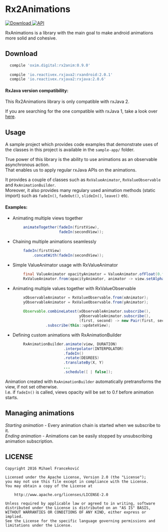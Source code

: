 # Rx2Animations

[![Download](https://api.bintray.com/packages/0ximdigital/RxAnimationsRepo/Rx2Animations/images/download.svg) ](https://bintray.com/0ximdigital/RxAnimationsRepo/Rx2Animations/_latestVersion)
[![API](https://img.shields.io/badge/API-15%2B-blue.svg?style=flat)](https://android-arsenal.com/api?level=15)  

RxAnimations is a library with the main goal to make android animations more solid and cohesive.


Download
--------

```groovy
  compile 'oxim.digital:rx2anim:0.9.0'
    
  compile 'io.reactivex.rxjava2:rxandroid:2.0.1'
  compile 'io.reactivex.rxjava2:rxjava:2.0.6'
```

#### RxJava version compatibility:

This Rx2Animations library is only compatible with rxJava 2.  

If you are searching for the one compatible with rxJava 1, take a look over [here](https://github.com/0ximDigital/RxAnimations).  


Usage
--------

A sample project which provides code examples that demonstrate uses of the classes in this
project is available in the `sample-app/` folder.

True power of this library is the ability to use animations as an observable asynchronous action.  
That enables us to apply regular rxJava APIs on the animations.

It provides a couple of classes such as `RxValueAnimator`, `RxValueObservable` and `RxAnimationBuilder`.  
Moreover, it also provides many regulary used animation methods (static import) such as `fadeIn()`, `fadeOut()`, `slideIn()`, `leave()` etc.   
  
#### Examples:

*  Animating multiple views together

```java
        animateTogether(fadeIn(firstView),
                        fadeIn(secondView));
```                 
            
*  Chaining multiple animations seamlessly

```java
        fadeIn(firstView)
            .concatWith(fadeIn(secondView));
```
            
*  Simple ValueAnimator usage with RxValueAnimator

```java
        final ValueAnimator opacityAnimator = ValueAnimator.ofFloat(0.f, 1.f);
        RxValueAnimator.from(opacityAnimator, animator -> view.setAlpha((float)animator.getAnimatedValue()))
```
            
*  Animating multiple values together with RxValueObservable

```java
        xObservableAnimator = RxValueObservable.from(xAnimator);
        yObservableAnimator = RxValueObservable.from(yAnimator);
        
        Observable.combineLatest(xObservableAnimator.subscribe(),
                                 yObservableAnimator.subscribe(),
                                 (first, second) -> new Pair(first, second))
                  .subscribe(this::updateView);
```

*  Defining custom animations with RxAnimationBuilder

```java
        RxAnimationBuilder.animate(view, DURATION)
                          .interpolator(INTERPOLATOR)
                          .fadeIn()
                          .rotate(DEGREES)
                          .translateBy(X, Y)
                          ...
                          .schedule([ | false]);
```

            
Animation created with `RxAnimationBuilder` automatically pretransforms the view, if not set otherwise.   
I.e. if `fadeIn()` is called, views opacity will be set to 0.f before animation starts.  
                    
           
Managing animations
--------

*Starting animation*    - Every animation chain is started when we subscribe to it.  
*Ending animation*      - Animations can be easily stopped by unsubscribing animation subscription.


  
## LICENSE

    Copyright 2016 Mihael Franceković

    Licensed under the Apache License, Version 2.0 (the "License");
    you may not use this file except in compliance with the License.
    You may obtain a copy of the License at

        http://www.apache.org/licenses/LICENSE-2.0

    Unless required by applicable law or agreed to in writing, software
    distributed under the License is distributed on an "AS IS" BASIS,
    WITHOUT WARRANTIES OR CONDITIONS OF ANY KIND, either express or implied.
    See the License for the specific language governing permissions and
    limitations under the License.
